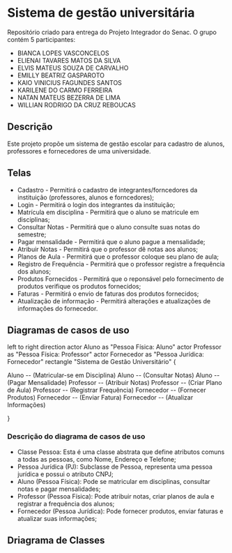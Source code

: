 # Sistema de gestão universitária

Repositório criado para entrega do Projeto Integrador do Senac. O grupo contém 5 participantes:

- BIANCA LOPES VASCONCELOS 
- ELIENAI TAVARES MATOS DA SILVA 
- ELVIS MATEUS SOUZA DE CARVALHO 
- EMILLY BEATRIZ GASPAROTO 
- KAIO VINICIUS FAGUNDES SANTOS 
- KARILENE DO CARMO FERREIRA 
- NATAN MATEUS BEZERRA DE LIMA 
- WILLIAN RODRIGO DA CRUZ REBOUCAS

## Descrição 

Este projeto propõe um sistema de gestão escolar para cadastro de alunos, professores e fornecedores de
uma universidade.

## Telas

- Cadastro - Permitirá o cadastro de integrantes/forncedores da instituição (professores, alunos e forncedores);
- Login - Permitirá o login dos integrantes da instituição;
- Matrícula em disciplina - Permitirá que o aluno se matricule em disciplinas;
- Consultar Notas - Permitirá que o aluno consulte suas notas do semestre;
- Pagar mensalidade - Permitirá que o aluno pague a mensalidade;
- Atribuir Notas - Permitirá que o professor dê notas aos alunos;
- Planos de Aula - Permitirá que o professor coloque seu plano de aula;
- Registro de Frequência - Permitirá que o professor registre a frequência dos alunos;
- Produtos Fornecidos - Permitirá que o reponsável pelo fornecimento de produtos verifique os produtos fornecidos;
- Faturas - Permitirá o envio de faturas dos produtos fornecidos;
- Atualização de informação - Permitirá alterações e atualizações de informações do fornecedor.

##  Diagramas de casos de uso

left to right direction actor Aluno as "Pessoa Física: Aluno" actor Professor as "Pessoa Física: Professor"
actor Fornecedor as "Pessoa Jurídica: Fornecedor" rectangle "Sistema de Gestão Universitário" {

Aluno -- (Matricular-se em Disciplina)
Aluno -- (Consultar Notas)
Aluno -- (Pagar Mensalidade)
Professor -- (Atribuir Notas)
Professor -- (Criar Plano de Aula)
Professor -- (Registrar Frequência)
Fornecedor -- (Fornecer Produtos)
Fornecedor -- (Enviar Fatura)
Fornecedor -- (Atualizar Informações)

} 

### Descrição do diagrama de casos de uso

- Classe Pessoa: Esta é uma classe abstrata que define atributos comuns a todas as pessoas, como Nome, Endereço e Telefone;
- Pessoa Jurídica (PJ): Subclasse de Pessoa, representa uma pessoa jurídica e possui o atributo CNPJ;
- Aluno (Pessoa Física): Pode se matricular em disciplinas, consultar notas e pagar mensalidades;
- Professor (Pessoa Física): Pode atribuir notas, criar planos de aula e registrar a frequência dos alunos;
- Fornecedor (Pessoa Jurídica): Pode fornecer produtos, enviar faturas e atualizar suas informações;

## Driagrama de Classes










